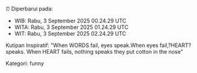 ⏰ Diperbarui pada:
- WIB: Rabu, 3 September 2025 00.24.29 UTC
- WITA: Rabu, 3 September 2025 01.24.29 UTC
- WIT: Rabu, 3 September 2025 02.24.29 UTC

Kutipan Inspiratif:
"When WORDS fail, eyes speak.When eyes fail,?HEART? speaks. When HEART fails, nothing speaks they put cotton in the nose"


Kategori: funny

